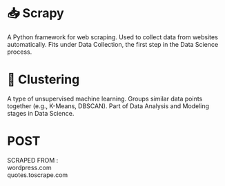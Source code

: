 # 📥 Scrapy

A Python framework for web scraping.
Used to collect data from websites automatically.
Fits under Data Collection, the first step in the Data Science process.

# 🧠 Clustering

A type of unsupervised machine learning.
Groups similar data points together (e.g., K-Means, DBSCAN).
Part of Data Analysis and Modeling stages in Data Science.


# POST
 SCRAPED FROM :                                                     
 wordpress.com                                                      
 quotes.toscrape.com

